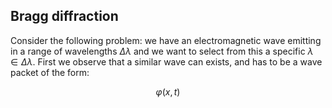## Bragg diffraction

Consider the following problem: we have an electromagnetic wave emitting in a range of wavelengths $\Delta \lambda$ and we want to select from this a specific $\lambda \in \Delta \lambda$.
First we observe that a similar wave can exists, and has to be a wave packet of the form:

$$ \varphi(x,t) $$